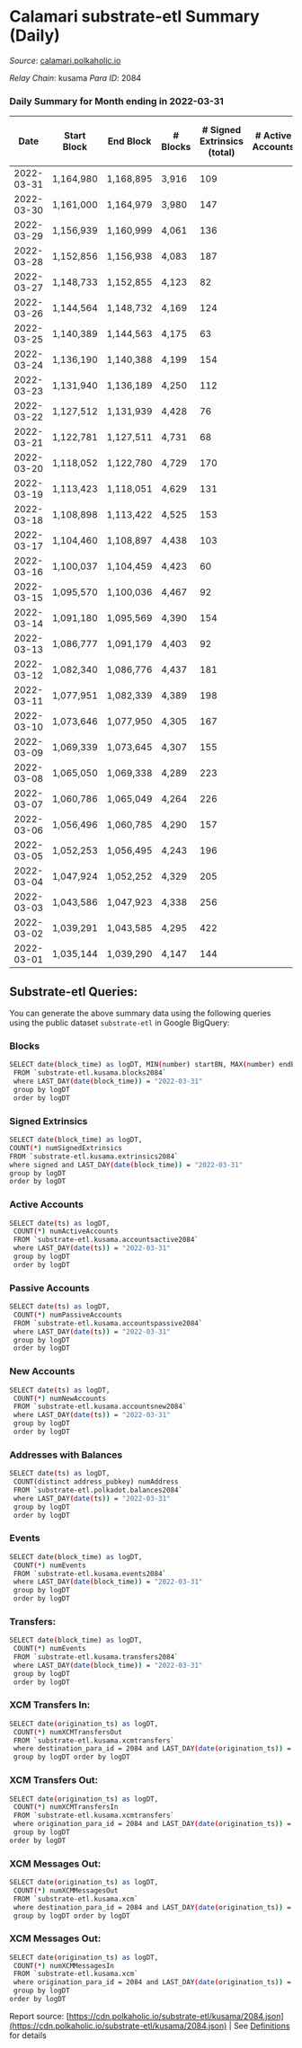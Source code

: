# Calamari substrate-etl Summary (Daily)

_Source_: [calamari.polkaholic.io](https://calamari.polkaholic.io)

*Relay Chain*: kusama
*Para ID*: 2084



### Daily Summary for Month ending in 2022-03-31


| Date | Start Block | End Block | # Blocks | # Signed Extrinsics (total) | # Active Accounts | # Passive | # New | # Addresses with Balances | # Events | # Transfers | # XCM Transfers In | # XCM Transfers Out | # XCM In | # XCM Out | Issues | 
| ---- | ----------- | --------- | -------- | --------------------------- | ----------------- | --------- | ----- | ------------------------- | -------- | ----------- | ------------------ | ------------------- | -------- | --------- | ------ |
| 2022-03-31 | 1,164,980 | 1,168,895 | 3,916 | 109 |  |  |  | 22,506 | 8,499 | 64 ($53,647.19) |   |   |  |  |  |
| 2022-03-30 | 1,161,000 | 1,164,979 | 3,980 | 147 |  |  |  | 22,497 | 8,852 | 43 ($18,380.06) |   |   |  |  |  |
| 2022-03-29 | 1,156,939 | 1,160,999 | 4,061 | 136 |  |  |  | 22,489 | 8,974 | 85 ($45,012.31) |   |   |  |  |  |
| 2022-03-28 | 1,152,856 | 1,156,938 | 4,083 | 187 |  |  |  |  | 9,289 | 85 ($212,981.71) |   |   |  |  |  |
| 2022-03-27 | 1,148,733 | 1,152,855 | 4,123 | 82 |  |  |  | 22,460 | 8,756 | 36 ($35,861.30) |   |   |  |  |  |
| 2022-03-26 | 1,144,564 | 1,148,732 | 4,169 | 124 |  |  |  | 22,442 | 9,125 | 74 ($10,573.66) |   |   |  |  |  |
| 2022-03-25 | 1,140,389 | 1,144,563 | 4,175 | 63 |  |  |  | 22,415 | 8,735 | 27 ($17,703.38) |   |   |  |  |  |
| 2022-03-24 | 1,136,190 | 1,140,388 | 4,199 | 154 |  |  |  | 22,412 | 9,339 | 73 ($46,863.40) |   |   |  |  |  |
| 2022-03-23 | 1,131,940 | 1,136,189 | 4,250 | 112 |  |  |  | 22,395 | 9,266 | 73 ($26,232.64) |   |   |  |  |  |
| 2022-03-22 | 1,127,512 | 1,131,939 | 4,428 | 76 |  |  |  | 22,346 | 9,316 | 40 ($2,437,266.79) |   |   |  |  |  |
| 2022-03-21 | 1,122,781 | 1,127,511 | 4,731 | 68 |  |  |  | 22,342 | 9,876 | 43 ($48,856.71) |   |   |  |  |  |
| 2022-03-20 | 1,118,052 | 1,122,780 | 4,729 | 170 |  |  |  | 22,337 | 10,480 | 64 ($21,204.54) |   |   |  |  |  |
| 2022-03-19 | 1,113,423 | 1,118,051 | 4,629 | 131 |  |  |  | 22,332 | 10,054 | 66 ($20,759.99) |   |   |  |  |  |
| 2022-03-18 | 1,108,898 | 1,113,422 | 4,525 | 153 |  |  |  | 22,316 | 10,092 | 101 ($2,631.60) |   |   |  |  |  |
| 2022-03-17 | 1,104,460 | 1,108,897 | 4,438 | 103 |  |  |  | 22,244 | 9,514 | 40 ($15,370.59) |   |   |  |  |  |
| 2022-03-16 | 1,100,037 | 1,104,459 | 4,423 | 60 |  |  |  | 22,230 | 9,238 | 37 ($4,404.28) |   |   |  |  |  |
| 2022-03-15 | 1,095,570 | 1,100,036 | 4,467 | 92 |  |  |  |  | 9,498 | 61 ($41,331.34) |   |   |  |  |  |
| 2022-03-14 | 1,091,180 | 1,095,569 | 4,390 | 154 |  |  |  | 22,201 | 9,788 | 124 ($81,638.42) |   |   |  |  |  |
| 2022-03-13 | 1,086,777 | 1,091,179 | 4,403 | 92 |  |  |  | 22,155 | 9,400 | 58 ($8,697.08) |   |   |  |  |  |
| 2022-03-12 | 1,082,340 | 1,086,776 | 4,437 | 181 |  |  |  | 22,129 | 10,124 | 141 ($9,952.46) |   |   |  |  |  |
| 2022-03-11 | 1,077,951 | 1,082,339 | 4,389 | 198 |  |  |  | 22,041 | 10,234 | 162 ($46,106.97) |   |   |  |  |  |
| 2022-03-10 | 1,073,646 | 1,077,950 | 4,305 | 167 |  |  |  | 21,902 | 9,813 | 129 ($28,513.60) |   |   |  |  |  |
| 2022-03-09 | 1,069,339 | 1,073,645 | 4,307 | 155 |  |  |  | 21,796 | 9,686 | 111 ($34,893.73) |   |   |  |  |  |
| 2022-03-08 | 1,065,050 | 1,069,338 | 4,289 | 223 |  |  |  | 21,720 | 10,153 | 169 ($20,686.03) |   |   |  |  |  |
| 2022-03-07 | 1,060,786 | 1,065,049 | 4,264 | 226 |  |  |  | 21,591 | 10,068 | 146 ($47,856.83) |   |   |  |  |  |
| 2022-03-06 | 1,056,496 | 1,060,785 | 4,290 | 157 |  |  |  |  | 9,631 | 96 ($17,797.76) |   |   |  |  |  |
| 2022-03-05 | 1,052,253 | 1,056,495 | 4,243 | 196 |  |  |  | 21,432 | 9,855 | 149 ($56,446.41) |   |   |  |  |  |
| 2022-03-04 | 1,047,924 | 1,052,252 | 4,329 | 205 |  |  |  | 21,331 | 10,029 | 151 ($3,489,217.15) |   |   |  |  |  |
| 2022-03-03 | 1,043,586 | 1,047,923 | 4,338 | 256 |  |  |  | 21,263 | 10,400 | 165 ($46,915,419.10) |   |   |  |  |  |
| 2022-03-02 | 1,039,291 | 1,043,585 | 4,295 | 422 |  |  |  | 21,178 | 11,274 | 258 ($465,465.92) |   |   |  |  |  |
| 2022-03-01 | 1,035,144 | 1,039,290 | 4,147 | 144 |  |  |  | 21,090 | 9,282 | 114 ($55,413.56) |   |   |  |  |  |

## Substrate-etl Queries:
You can generate the above summary data using the following queries using the public dataset `substrate-etl` in Google BigQuery:

### Blocks
```bash
SELECT date(block_time) as logDT, MIN(number) startBN, MAX(number) endBN, COUNT(*) numBlocks 
 FROM `substrate-etl.kusama.blocks2084`  
 where LAST_DAY(date(block_time)) = "2022-03-31" 
 group by logDT 
 order by logDT
```

### Signed Extrinsics
```bash
SELECT date(block_time) as logDT, 
COUNT(*) numSignedExtrinsics 
FROM `substrate-etl.kusama.extrinsics2084`  
where signed and LAST_DAY(date(block_time)) = "2022-03-31" 
group by logDT 
order by logDT
```

### Active Accounts
```bash
SELECT date(ts) as logDT, 
 COUNT(*) numActiveAccounts 
 FROM `substrate-etl.kusama.accountsactive2084` 
 where LAST_DAY(date(ts)) = "2022-03-31" 
 group by logDT 
 order by logDT
```

### Passive Accounts
```bash
SELECT date(ts) as logDT, 
 COUNT(*) numPassiveAccounts 
 FROM `substrate-etl.kusama.accountspassive2084` 
 where LAST_DAY(date(ts)) = "2022-03-31" 
 group by logDT 
 order by logDT
```

### New Accounts
```bash
SELECT date(ts) as logDT, 
 COUNT(*) numNewAccounts 
 FROM `substrate-etl.kusama.accountsnew2084` 
 where LAST_DAY(date(ts)) = "2022-03-31" 
 group by logDT
 order by logDT
```

### Addresses with Balances
```bash
SELECT date(ts) as logDT,
 COUNT(distinct address_pubkey) numAddress 
 FROM `substrate-etl.polkadot.balances2084` 
 where LAST_DAY(date(ts)) = "2022-03-31" 
 group by logDT 
 order by logDT
```

### Events
```bash
SELECT date(block_time) as logDT, 
 COUNT(*) numEvents 
 FROM `substrate-etl.kusama.events2084` 
 where LAST_DAY(date(block_time)) = "2022-03-31" 
 group by logDT 
 order by logDT
```

### Transfers:
```bash
SELECT date(block_time) as logDT, 
 COUNT(*) numEvents 
 FROM `substrate-etl.kusama.transfers2084` 
 where LAST_DAY(date(block_time)) = "2022-03-31" 
 group by logDT 
 order by logDT
```

### XCM Transfers In:
```bash
SELECT date(origination_ts) as logDT, 
 COUNT(*) numXCMTransfersOut 
 FROM `substrate-etl.kusama.xcmtransfers` 
 where destination_para_id = 2084 and LAST_DAY(date(origination_ts)) = "2022-03-31" 
 group by logDT order by logDT
```

### XCM Transfers Out:
```bash
SELECT date(origination_ts) as logDT, 
 COUNT(*) numXCMTransfersIn 
 FROM `substrate-etl.kusama.xcmtransfers` 
 where origination_para_id = 2084 and LAST_DAY(date(origination_ts)) = "2022-03-31" 
 group by logDT 
order by logDT
```

### XCM Messages Out:
```bash
SELECT date(origination_ts) as logDT, 
 COUNT(*) numXCMMessagesOut 
 FROM `substrate-etl.kusama.xcm` 
 where destination_para_id = 2084 and LAST_DAY(date(origination_ts)) = "2022-03-31" 
 group by logDT order by logDT
```

### XCM Messages Out:
```bash
SELECT date(origination_ts) as logDT, 
 COUNT(*) numXCMMessagesIn 
 FROM `substrate-etl.kusama.xcm` 
 where origination_para_id = 2084 and LAST_DAY(date(origination_ts)) = "2022-03-31" 
 group by logDT 
order by logDT
```


Report source: [https://cdn.polkaholic.io/substrate-etl/kusama/2084.json](https://cdn.polkaholic.io/substrate-etl/kusama/2084.json) | See [Definitions](/DEFINITIONS.md) for details
